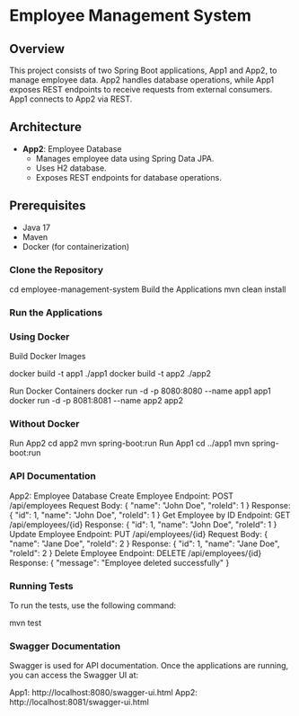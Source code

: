 # Employee Management System

## Overview

This project consists of two Spring Boot applications, App1 and App2, to manage employee data. App2 handles database operations, while App1 exposes REST endpoints to receive requests from external consumers. App1 connects to App2 via REST.

## Architecture

- **App2**: Employee Database
    - Manages employee data using Spring Data JPA.
    - Uses H2 database.
    - Exposes REST endpoints for database operations.

## Prerequisites

- Java 17
- Maven
- Docker (for containerization)


### Clone the Repository

cd employee-management-system
Build the Applications
mvn clean install

### Run the Applications

### Using Docker

Build Docker Images

docker build -t app1 ./app1
docker build -t app2 ./app2

Run Docker Containers
docker run -d -p 8080:8080 --name app1 app1
docker run -d -p 8081:8081 --name app2 app2

### Without Docker

Run App2
cd app2
mvn spring-boot:run
Run App1
cd ../app1
mvn spring-boot:run


### API Documentation

App2: Employee Database
Create Employee
Endpoint: POST /api/employees
Request Body:
{
"name": "John Doe",
"roleId": 1
}
Response:
{
"id": 1,
"name": "John Doe",
"roleId": 1
}
Get Employee by ID
Endpoint: GET /api/employees/{id}
Response:
{
"id": 1,
"name": "John Doe",
"roleId": 1
}
Update Employee
Endpoint: PUT /api/employees/{id}
Request Body:
{
"name": "Jane Doe",
"roleId": 2
}
Response:
{
"id": 1,
"name": "Jane Doe",
"roleId": 2
}
Delete Employee
Endpoint: DELETE /api/employees/{id}
Response:
{
"message": "Employee deleted successfully"
}


### Running Tests

To run the tests, use the following command:

mvn test

### Swagger Documentation

Swagger is used for API documentation. Once the applications are running, you can access the Swagger UI at:

App1: http://localhost:8080/swagger-ui.html
App2: http://localhost:8081/swagger-ui.html